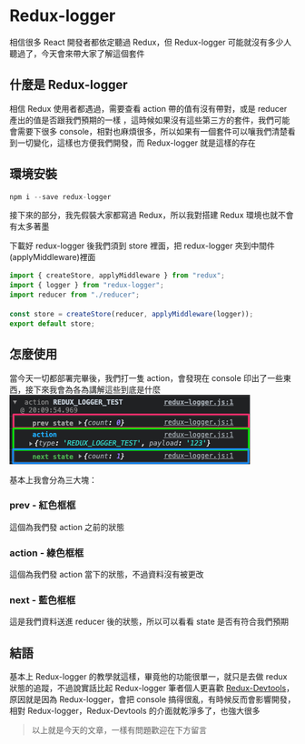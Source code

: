 # Redux-logger

相信很多 React 開發者都依定聽過 Redux，但 Redux-logger 可能就沒有多少人聽過了，今天會來帶大家了解這個套件

## 什麼是 Redux-logger

相信 Redux 使用者都遇過，需要查看 action 帶的值有沒有帶對，或是 reducer 產出的值是否跟我們預期的一樣
，這時候如果沒有這些第三方的套件，我們可能會需要下很多 console，相對也麻煩很多，所以如果有一個套件可以嚷我們清楚看到一切變化，這樣也方便我們開發，而 Redux-logger 就是這樣的存在

## 環境安裝

```js
npm i --save redux-logger
```

接下來的部分，我先假裝大家都寫過 Redux，所以我對搭建 Redux 環境也就不會有太多著墨

下載好 redux-logger 後我們須到 store 裡面，把 redux-logger 夾到中間件(applyMiddleware)裡面

```js
import { createStore, applyMiddleware } from "redux";
import { logger } from "redux-logger";
import reducer from "./reducer";

const store = createStore(reducer, applyMiddleware(logger));
export default store;
```

## 怎麼使用

當今天一切都部署完畢後，我們打一隻 action，會發現在 console 印出了一些東西，接下來我會為各為講解這些到底是什麼
![logger](<./image/ReduxLogger/skitch%20(21).png>)

基本上我會分為三大塊：

### prev - 紅色框框

這個為我們發 action 之前的狀態

### action - 綠色框框

這個為我們發 action 當下的狀態，不過資料沒有被更改

### next - 藍色框框

這是我們資料送進 reducer 後的狀態，所以可以看看 state 是否有符合我們預期

## 結語

基本上 Redux-logger 的教學就這樣，畢竟他的功能很單一，就只是去做 redux 狀態的追蹤，不過說實話比起 Redux-logger 筆者個人更喜歡 [Redux-Devtools](https://github.com/reduxjs/redux-devtools)，原因就是因為 Redux-logger，會把 console 搞得很亂，有時候反而會影響開發，相對 Redux-logger，Redux-Devtools 的介面就乾淨多了，也強大很多

> 以上就是今天的文章，一樣有問題歡迎在下方留言
